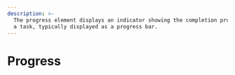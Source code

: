 ```yaml
---
description: >-
  The progress element displays an indicator showing the completion progress of
  a task, typically displayed as a progress bar.
---
```


# Progress


